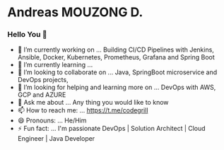 # Andreas MOUZONG D.

### Hello You 👋


- 🔭 I’m currently working on ... Building CI/CD Pipelines with Jenkins, Ansible, Docker, Kubernetes, Prometheus, Grafana and Spring Boot
- 🌱 I’m currently learning ... 
- 👯 I’m looking to collaborate on ... Java, SpringBoot microservice and DevOps projects, 
- 🤔 I’m looking for helping and learning more on ... DevOps with AWS, GCP and AZURE
- 💬 Ask me about ... Any thing you would like to know
- 📫 How to reach me: ... https://t.me/codegrill
- 😄 Pronouns: ... He/Him
- ⚡ Fun fact: ... I'm passionate DevOps | Solution Architect | Cloud Engineer | Java Developer
